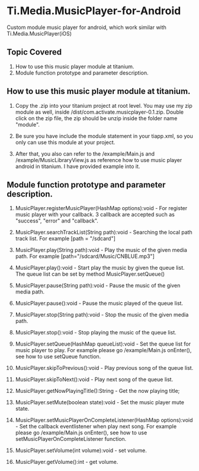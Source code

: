 Ti.Media.MusicPlayer-for-Android
=================================
Custom module music player for android, which work similar with Ti.Media.MusicPlayer(iOS)


Topic Covered
-------------
1. How to use this music player module at titanium.
2. Module function prototype and parameter description.



How to use this music player module at titanium.
-------------------------------------------------
1. Copy the .zip into your titanium project at root level. You may use my zip module as well, inside /dist/com.activate.musicplayer-0.1.zip. Double click on the zip file, the zip should be unzip inside the folder name "module".

2. Be sure you have include the module statement in your tiapp.xml, so you only can use this module at your project.

3. After that, you also can refer to the /example/Main.js and /example/MusicLibraryView.js as reference how to use music player android in titanium. I have provided example into it.



Module function prototype and parameter description.
-------------------------------------------------
1. MusicPlayer.registerMusicPlayer(HashMap options):void - For register music player with your callback. 3 callback are accepted such as "success", "error" and "callback".

2. MusicPlayer.searchTrackList(String path):void - Searching the local path track list. For example [path = "/sdcard"]

3. MusicPlayer.play(String path):void - Play the music of the given media path. For example [path="/sdcard/Music/CNBLUE.mp3"]

4. MusicPlayer.play():void - Start play the music by given the queue list. The queue list can be set by method MusicPlayer.setQueue()

5. MusicPlayer.pause(String path):void - Pause the music of the given media path.

6. MusicPlayer.pause():void - Pause the music played of the queue list.

7. MusicPlayer.stop(String path):void - Stop the music of the given media path.

8. MusicPlayer.stop():void - Stop playing the music of the queue list.

9. MusicPlayer.setQueue(HashMap queueList):void - Set the queue list for music player to play. For example please go /example/Main.js onEnter(), see how to use setQueue function.

10. MusicPlayer.skipToPrevious():void - Play previous song of the queue list.

11. MusicPlayer.skipToNext():void - Play next song of the queue list.

12. MusicPlayer.getNowPlayingTitle():String - Get the now playing title;

13. MusicPlayer.setMute(boolean state):void - Set the music player mute state.

14. MusicPlayer.setMusicPlayerOnCompleteListener(HashMap options):void - Set the callback eventlistener when play next song. For example please go /example/Main.js onEnter(), see how to use setMusicPlayerOnCompleteListener function.

15. MusicPlayer.setVolume(int volume):void - set volume.

16. MusicPlayer.getVolume():int - get volume.




